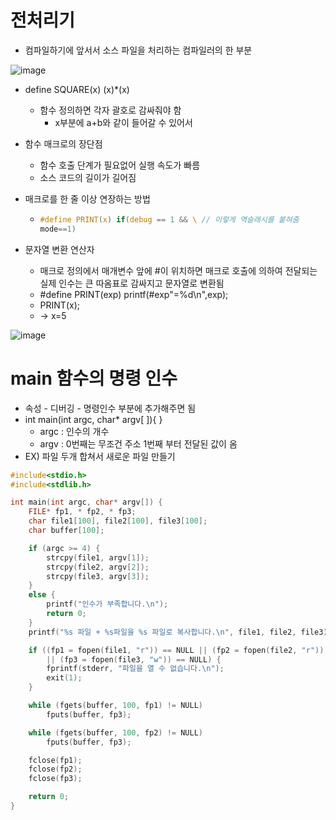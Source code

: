 # 전처리기

* 컴파일하기에 앞서서 소스 파일을 처리하는 컴파일러의 한 부분

![image](https://user-images.githubusercontent.com/75933619/129845883-10d4be6d-c6ff-4cab-8352-efe4809ade37.png)

* define SQUARE(x)	(x)*(x)
  * 함수 정의하면 각자 괄호로 감싸줘야 함
    * x부분에 a+b와 같이 들어갈 수 있어서

* 함수 매크로의 장단점

  * 함수 호출 단계가 필요없어 실행 속도가 빠름
  * 소스 코드의 길이가 길어짐

* 매크로를 한 줄 이상 연장하는 방법

  * ```c
    #define PRINT(x) if(debug == 1 && \	// 이렇게 역슬래시를 붙혀줌
    mode==1)
    ```

* 문자열 변환 연산자

  * 매크로 정의에서 매개변수 앞에 #이 위치하면 매크로 호출에 의하여 전달되는 실제 인수는 큰 따옴표로 감싸지고 문자열로 변환됨
  * #define PRINT(exp) printf(#exp"=%d\n",exp);
  * PRINT(x);
  * -> x=5

![image](https://user-images.githubusercontent.com/75933619/129848713-5ea2471b-29c5-4a01-9a54-278808442368.png)

# main 함수의 명령 인수

* 속성 - 디버깅 - 명령인수 부분에 추가해주면 됨
* int main(int argc, char* argv[ ]){ }
  * argc : 인수의 개수
  * argv : 0번째는 무조건 주소 1번째 부터 전달된 값이 옴
* EX) 파일 두개 합쳐서 새로운 파일 만들기

```c
#include<stdio.h>
#include<stdlib.h>

int main(int argc, char* argv[]) {
	FILE* fp1, * fp2, * fp3;
	char file1[100], file2[100], file3[100];
	char buffer[100];

	if (argc >= 4) {
		strcpy(file1, argv[1]);
		strcpy(file2, argv[2]);
		strcpy(file3, argv[3]);
	}
	else {
		printf("인수가 부족합니다.\n");
		return 0;
	}
	printf("%s 파일 + %s파일을 %s 파일로 복사합니다.\n", file1, file2, file3);

	if ((fp1 = fopen(file1, "r")) == NULL || (fp2 = fopen(file2, "r")) == NULL
		|| (fp3 = fopen(file3, "w")) == NULL) {
		fprintf(stderr, "파일을 열 수 없습니다.\n");
		exit(1);
	}

	while (fgets(buffer, 100, fp1) != NULL)
		fputs(buffer, fp3);

	while (fgets(buffer, 100, fp2) != NULL)
		fputs(buffer, fp3);

	fclose(fp1);
	fclose(fp2);
	fclose(fp3);

	return 0;
}
```

